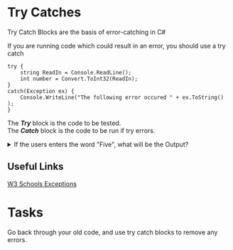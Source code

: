 # Try Catches

Try Catch Blocks are the basis of error-catching in C#


If you are running code which could result in an error, you should use a try catch

```
try {
    string ReadIn = Console.ReadLine();
    int number = Convert.ToInt32(ReadIn);
}
catch(Exception ex) {
    Console.WriteLine("The following error occured " + ex.ToString() );
}
```

The **_Try_** block is the code to be tested. <br>
The **_Catch_** block is the code to be run if try errors.

<details>
    <summary>
        If the users enters the word "Five", what will be the Output?
    </summary>
    
    The following error occured System.FormatException

</details>

## Useful Links

[W3 Schools Exceptions](https://www.w3schools.com/cs/cs_exceptions.php)

# Tasks

Go back through your old code, and use try catch blocks to remove any errors.
